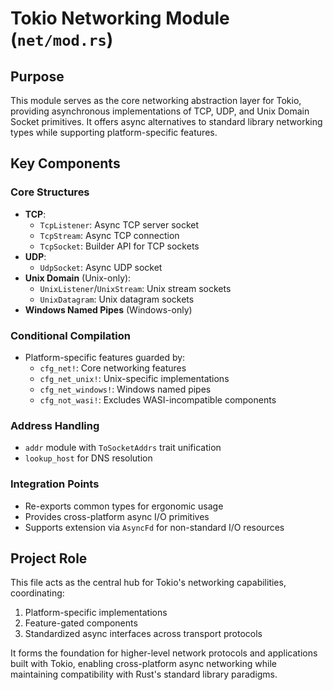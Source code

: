 # Tokio Networking Module (`net/mod.rs`)

## Purpose
This module serves as the core networking abstraction layer for Tokio, providing asynchronous implementations of TCP, UDP, and Unix Domain Socket primitives. It offers async alternatives to standard library networking types while supporting platform-specific features.

## Key Components

### Core Structures
- **TCP**:
  - `TcpListener`: Async TCP server socket
  - `TcpStream`: Async TCP connection
  - `TcpSocket`: Builder API for TCP sockets
- **UDP**:
  - `UdpSocket`: Async UDP socket
- **Unix Domain** (Unix-only):
  - `UnixListener`/`UnixStream`: Unix stream sockets
  - `UnixDatagram`: Unix datagram sockets
- **Windows Named Pipes** (Windows-only)

### Conditional Compilation
- Platform-specific features guarded by:
  - `cfg_net!`: Core networking features
  - `cfg_net_unix!`: Unix-specific implementations
  - `cfg_net_windows!`: Windows named pipes
  - `cfg_not_wasi!`: Excludes WASI-incompatible components

### Address Handling
- `addr` module with `ToSocketAddrs` trait unification
- `lookup_host` for DNS resolution

### Integration Points
- Re-exports common types for ergonomic usage
- Provides cross-platform async I/O primitives
- Supports extension via `AsyncFd` for non-standard I/O resources

## Project Role
This file acts as the central hub for Tokio's networking capabilities, coordinating:
1. Platform-specific implementations
2. Feature-gated components
3. Standardized async interfaces across transport protocols

It forms the foundation for higher-level network protocols and applications built with Tokio, enabling cross-platform async networking while maintaining compatibility with Rust's standard library paradigms.
